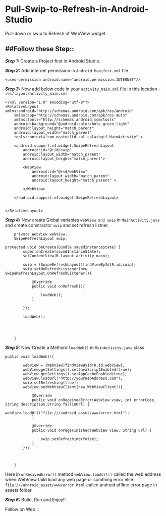 # Pull-Swip-to-Refresh-in-Android-Studio
Pull-down or swip to Refresh of WebView widget.

##Follow these Step::
---

***Step 1:***
Create a Project first in Android Studio.

***Step 2:***
Add internet permission in `Android Manifest.xml` file

```
<uses-permission android:name="android.permission.INTERNET"/>
```

***Step 3:***
Now add below code in your `activity_main.xml` file in this location - `res/layout/activity_main.xml` 

```
<?xml version="1.0" encoding="utf-8"?>
<RelativeLayout xmlns:android="http://schemas.android.com/apk/res/android"
    xmlns:app="http://schemas.android.com/apk/res-auto"
    xmlns:tools="http://schemas.android.com/tools"
    android:background="@android:color/holo_green_light"
    android:layout_height="match_parent" 
    android:layout_width="match_parent"
    tools:context="com.nastecltd.cal.splashgif.MainActivity" >

    <android.support.v4.widget.SwipeRefreshLayout
        android:id="@+id/swip"
        android:layout_width="match_parent"
        android:layout_height="match_parent">

        <WebView
            android:id="@+id/webView"
            android:layout_width="match_parent"
            android:layout_height="match_parent" >

        </WebView>

    </android.support.v4.widget.SwipeRefreshLayout>


</RelativeLayout>

```
***Step 4:***
Now create Global veriables `webView and swip` in `MainActivity.java` and create constractor `swip` and set refresh listner.

```
    private WebView webView;
    SwipeRefreshLayout swip;
```

```
protected void onCreate(Bundle savedInstanceState) {
        super.onCreate(savedInstanceState);
        setContentView(R.layout.activity_main);

        swip = (SwipeRefreshLayout)findViewById(R.id.swip);
        swip.setOnRefreshListener(new SwipeRefreshLayout.OnRefreshListener(){

            @Override
            public void onRefresh(){

                loadWeb();
            }

        });

        loadWeb();




    }
```

***Step 5:***
Now Create a Methord `loadWeb()` in `MainActivity.java` class.

```
public void loadWeb(){

        webView = (WebView)findViewById(R.id.webView);
        webView.getSettings().setJavaScriptEnabled(true);
        webView.getSettings().setAppCacheEnabled(true);
        webView.loadUrl("http://yourWebAddress.com");
        swip.setRefreshing(true);
        webView.setWebViewClient(new WebViewClient(){

            @Override
            public void onReceivedError(WebView view, int errorCode, String description,String fallinUrl) {
                webView.loadUrl("file:///android_asset/www/error.html");
            }

            @Override
            public void onPageFinished(WebView view, String url) {

                swip.setRefreshing(false);
            }
        });



    }
```
Here in `onRecivedError()` method `webView.loadUrl()` called the web address when WebView faild load any web page or somthing error else. `file:///android_asset/www/error.html` called android offline error page in assets folder.


***Step 6:***
Build, Run and Enjoy!!


Follow on Web :: 


